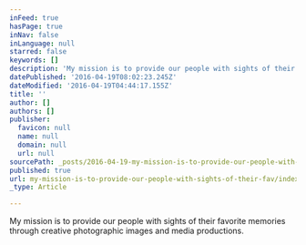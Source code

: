 ```yaml
---
inFeed: true
hasPage: true
inNav: false
inLanguage: null
starred: false
keywords: []
description: 'My mission is to provide our people with sights of their favorite memories through creative photographic images and media productions. '
datePublished: '2016-04-19T08:02:23.245Z'
dateModified: '2016-04-19T04:44:17.155Z'
title: ''
author: []
authors: []
publisher:
  favicon: null
  name: null
  domain: null
  url: null
sourcePath: _posts/2016-04-19-my-mission-is-to-provide-our-people-with-sights-of-their-fav.md
published: true
url: my-mission-is-to-provide-our-people-with-sights-of-their-fav/index.html
_type: Article

---
```

My mission is to provide our people with sights of their favorite memories through creative photographic images and media productions.